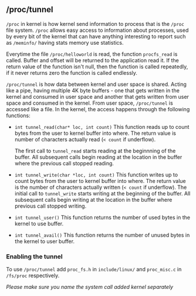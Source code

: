 ## /proc/tunnel

`/proc` in kernel is how kernel send information to process that is the `/proc` file
system. `/proc` allows easy access to information about processes, used by every bit
of the kernel that can have anything interesting to report such as `/meminfo/` having
stats memory use statistics.

Everytime the file `/proc/helloworld` is read, the function `procfs_read` is called.
Buffer and offset will be returned to the application read it. If the return value
of the function isn't null, then the function is called repeatedly, if it never returns
zero the function is called endlessly.

`/proc/tunnel` is how data between kernel and user space is shared. Acting like a pipe,
having multiple 4K byte buffers - one that gets written in the kernel and consumed in
user space and another that gets written from user space and consumed in the kernel.
From user space, `/proc/tunnel` is accessed like a file. In the kernel, the access happens
through the following functions:

- `int tunnel_read(char* loc, int count)`
   This function reads up to count bytes from the user to kernel buffer into where.
	 The return value is number of characters actually read (`< count` if underflow).

	 The first call to `tunnel_read` starts reading at the beginnning of the buffer. All
	 subsequent calls begin reading at the location in the buffer where the previous
	 call stopped reading.

- `int tunnel_write(char *loc, int count)`
   This function writes up to count bytes from the user to kernel buffer into where.
	 The return value is the number of characters actually written (`< count` if underflow).
	 The initial call to `tunnel_write` starts writing at the beginning of the buffer. All
	 subsequent calls begin writing at the location in the buffer where previous	call
	 stopped writing.

- `int tunnel_user()`
   This function returns the number of used bytes in the kernel to use buffer.

- `int tunnel_avail()`
   This function returns the number of unused bytes in the kernel to user buffer.


### Enabling the tunnel

To use `/proc/tunnel` add `proc_fs.h` in `include/linux/` and `proc_misc.c` in `/fs/proc`
respectively.


*Please make sure you name the system call added kernel separately*
